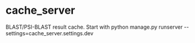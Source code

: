 # cache_server
BLAST/PSI-BLAST result cache.
Start with
python manage.py runserver --settings=cache_server.settings.dev
